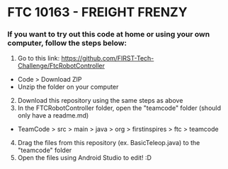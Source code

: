 # FTC 10163 - FREIGHT FRENZY #

### If you want to try out this code at home or using your own computer, follow the steps below: ###
1. Go to this link: https://github.com/FIRST-Tech-Challenge/FtcRobotController
  - Code > Download ZIP
  - Unzip the folder on your computer
2. Download this repository using the same steps as above
3. In the FTCRobotController folder, open the "teamcode" folder (should only have a readme.md)
  - TeamCode > src > main > java > org > firstinspires > ftc > teamcode
4. Drag the files from this repository (ex. BasicTeleop.java) to the "teamcode" folder
5. Open the files using Android Studio to edit! :D

